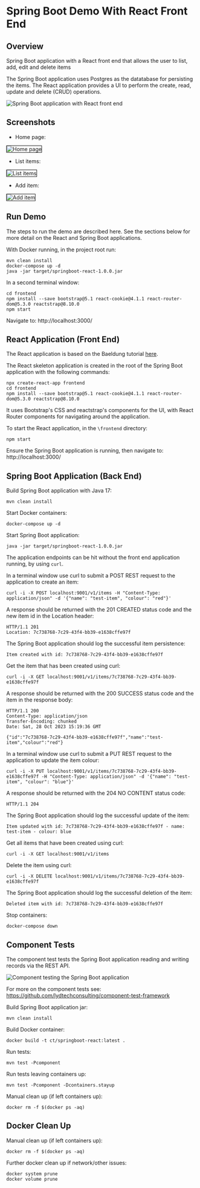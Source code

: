 # Spring Boot Demo With React Front End

## Overview

Spring Boot application with a React front end that allows the user to list, add, edit and delete items

The Spring Boot application uses Postgres as the datatabase for persisting the items.  The React application provides a UI to perform the create, read, update and delete (CRUD) operations.

![Spring Boot application with React front end](resources/springboot-react.png)

## Screenshots

- Home page:

<img src= "resources/home-screenshot.png" alt="Home page" style="border: 1px solid black;">

- List items:

<img src= "resources/list-screenshot.png" alt="List items" style="border: 1px solid black;">

- Add item:

<img src= "resources/add-screenshot.png" alt="Add item" style="border: 1px solid black;">

## Run Demo

The steps to run the demo are described here.  See the sections below for more detail on the React and Spring Boot applications.

With Docker running, in the project root run:
```
mvn clean install
docker-compose up -d
java -jar target/springboot-react-1.0.0.jar
```

In a second terminal window:
```
cd frontend
npm install --save bootstrap@5.1 react-cookie@4.1.1 react-router-dom@5.3.0 reactstrap@8.10.0
npm start
```

Navigate to: http://localhost:3000/

## React Application (Front End)

The React application is based on the Baeldung tutorial [here](https://www.baeldung.com/spring-boot-react-crud).

The React skeleton application is created in the root of the Spring Boot application with the following commands:

```
npx create-react-app frontend
cd frontend
npm install --save bootstrap@5.1 react-cookie@4.1.1 react-router-dom@5.3.0 reactstrap@8.10.0
```

It uses Bootstrap's CSS and reactstrap's components for the UI, with React Router components for navigating around the application.

To start the React application, in the `\frontend` directory:

```
npm start
```

Ensure the Spring Boot application is running, then navigate to: http://localhost:3000/

## Spring Boot Application (Back End)

Build Spring Boot application with Java 17:
```
mvn clean install
```

Start Docker containers:
```
docker-compose up -d
```

Start Spring Boot application:
```
java -jar target/springboot-react-1.0.0.jar
```

The application endpoints can be hit without the front end application running, by using `curl`.

In a terminal window use curl to submit a POST REST request to the application to create an item:
```
curl -i -X POST localhost:9001/v1/items -H "Content-Type: application/json" -d '{"name": "test-item", "colour": "red"}'
```

A response should be returned with the 201 CREATED status code and the new item id in the Location header:
```
HTTP/1.1 201 
Location: 7c738768-7c29-43f4-bb39-e1638cffe97f
```

The Spring Boot application should log the successful item persistence:
```
Item created with id: 7c738768-7c29-43f4-bb39-e1638cffe97f
```

Get the item that has been created using curl:
```
curl -i -X GET localhost:9001/v1/items/7c738768-7c29-43f4-bb39-e1638cffe97f
```

A response should be returned with the 200 SUCCESS status code and the item in the response body:
```
HTTP/1.1 200 
Content-Type: application/json
Transfer-Encoding: chunked
Date: Sat, 28 Oct 2023 15:19:36 GMT

{"id":"7c738768-7c29-43f4-bb39-e1638cffe97f","name":"test-item","colour":"red"}
```

In a terminal window use curl to submit a PUT REST request to the application to update the item colour:
```
curl -i -X PUT localhost:9001/v1/items/7c738768-7c29-43f4-bb39-e1638cffe97f -H "Content-Type: application/json" -d '{"name": "test-item", "colour": "blue"}'
```

A response should be returned with the 204 NO CONTENT status code:
```
HTTP/1.1 204 
```

The Spring Boot application should log the successful update of the item:
```
Item updated with id: 7c738768-7c29-43f4-bb39-e1638cffe97f - name: test-item - colour: blue
```

Get all items that have been created using curl:
```
curl -i -X GET localhost:9001/v1/items
```

Delete the item using curl:
```
curl -i -X DELETE localhost:9001/v1/items/7c738768-7c29-43f4-bb39-e1638cffe97f
```

The Spring Boot application should log the successful deletion of the item:
```
Deleted item with id: 7c738768-7c29-43f4-bb39-e1638cffe97f
```

Stop containers:
```
docker-compose down
```

## Component Tests

The component test tests the Spring Boot application reading and writing records via the REST API.

![Component testing the Spring Boot application](resources/springboot-postgres-component-test.png)

For more on the component tests see: https://github.com/lydtechconsulting/component-test-framework

Build Spring Boot application jar:
```
mvn clean install
```

Build Docker container:
```
docker build -t ct/springboot-react:latest .
```

Run tests:
```
mvn test -Pcomponent
```

Run tests leaving containers up:
```
mvn test -Pcomponent -Dcontainers.stayup
```

Manual clean up (if left containers up):
```
docker rm -f $(docker ps -aq)
```

## Docker Clean Up

Manual clean up (if left containers up):
```
docker rm -f $(docker ps -aq)
```

Further docker clean up if network/other issues:
```
docker system prune
docker volume prune
```
